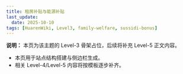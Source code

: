 ```yaml
---
title: 租房补贴与能源补贴
last_update:
  date: 2025-10-10
tags: [HuarenWiki, Level3, family-welfare, sussidi-bonus]
---
```

**说明：** 本页为该主题的 Level-3 骨架占位，后续将补充 Level-5 正文内容。

- 本页用于站点结构搭建与侧边栏生成。
- 相关 Level-4/Level-5 内容将按模板逐步补齐。
